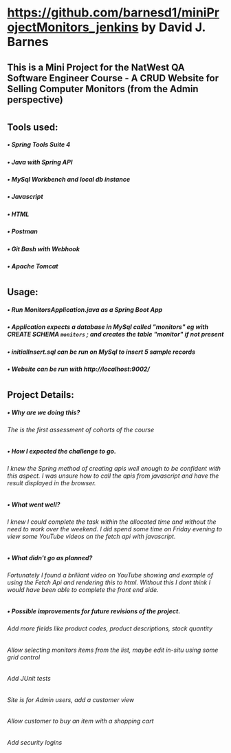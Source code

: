 # https://github.com/barnesd1/miniProjectMonitors_jenkins by David J. Barnes
## This is a Mini Project for the NatWest QA Software Engineer Course - A CRUD Website for Selling Computer Monitors (from the Admin perspective)
#
## Tools used:
#####	• Spring Tools Suite 4
#####	• Java with Spring API
#####	• MySql Workbench and local db instance
#####	• Javascript
#####	• HTML
#####	• Postman
#####	• Git Bash with Webhook
#####	• Apache Tomcat
#
## Usage:
#####	• Run MonitorsApplication.java as a Spring Boot App
#####	• Application expects a database in MySql called "monitors" eg with CREATE SCHEMA `monitors` ; and creates the table "monitor" if not present
#####	• initialInsert.sql can be run on MySql to insert 5 sample records
#####	• Website can be run with http://localhost:9002/
#	
## Project Details:
#####	• Why are we doing this?
######	The is the first assessment of cohorts of the course
#####	• How I expected the challenge to go.
######	I knew the Spring method of creating apis well enough to be confident with this aspect.  I was unsure how to call the apis from javascript and have the result displayed in the browser.
#####	• What went well?
######	I knew I could complete the task within the allocated time and without the need to work over the weekend.  I did spend some time on Friday evening to view some YouTube videos on the fetch api with javascript.
#####	• What didn't go as planned?
######	Fortunately I found a brilliant video on YouTube showing and example of using the Fetch Api and rendering this to html.  Without this I dont think I would have been able to complete the front end side.
#####	• Possible improvements for future revisions of the project.
######	Add more fields like product codes, product descriptions, stock quantity
######	Allow selecting monitors items from the list, maybe edit in-situ using some grid control
######	Add JUnit tests
######  Site is for Admin users, add a customer view
######	Allow customer to buy an item with a shopping cart
######	Add security logins
